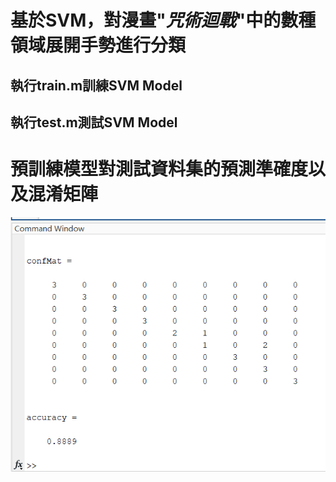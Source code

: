 # 基於SVM，對漫畫"*咒術迴戰*"中的數種領域展開手勢進行分類
## 執行train.m訓練SVM Model
## 執行test.m測試SVM Model
# 預訓練模型對測試資料集的預測準確度以及混淆矩陣
![](result/confMat_accuracy.png)
